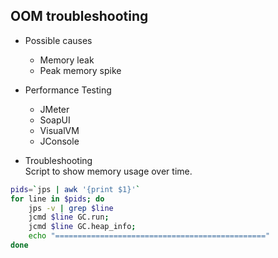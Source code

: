 ## OOM troubleshooting
- Possible causes
  - Memory leak
  - Peak memory spike

- Performance Testing
  - JMeter
  - SoapUI
  - VisualVM
  - JConsole

- Troubleshooting  
Script to show memory usage over time.
``` sh
pids=`jps | awk '{print $1}'`
for line in $pids; do
	jps -v | grep $line
	jcmd $line GC.run;
    jcmd $line GC.heap_info;
	echo "==============================================="
done
```